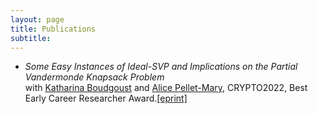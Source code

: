 ```yaml
---
layout: page
title: Publications
subtitle: 
---
```


- *Some Easy Instances of Ideal-SVP and Implications on the Partial Vandermonde Knapsack Problem*\
with [Katharina Boudgoust](https://katinkabou.github.io/) and [Alice Pellet-Mary](https://apelletm.pages.math.cnrs.fr/page-perso/home.html), CRYPTO2022, Best Early Career Researcher Award.[[eprint]](https://eprint.iacr.org/2022/709)

